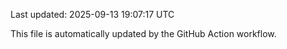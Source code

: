 Last updated: 2025-09-13 19:07:17 UTC

This file is automatically updated by the GitHub Action workflow.
